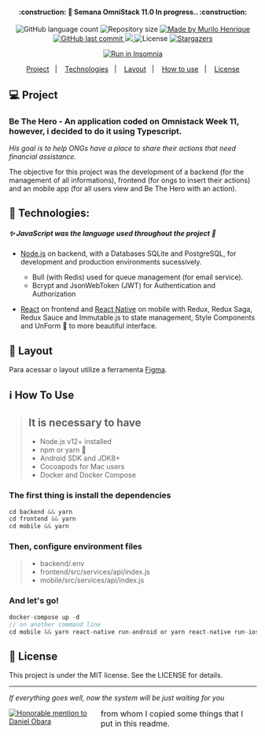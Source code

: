 <!-- 
<h1 align="center">
    <img alt="BeTheHero" title="#BeTheHero" src="frontend/src/assets/logo.svg" width="250px" />
</h1> -->

<h4 align="center"> 
	:construction: 🚀 Semana OmniStack 11.0 In progress.. :construction:
</h4>
<p align="center">
  <img alt="GitHub language count" src="https://img.shields.io/github/languages/count/murilokaos/BeTheHero?color=%2304D361">

  <img alt="Repository size" src="https://img.shields.io/github/repo-size/murilokaos/BeTheHero">
	
  <a href="https://www.linkedin.com/in/omurilo/">
    <img alt="Made by Murilo Henrique" src="https://img.shields.io/badge/made%20by-Murilo Henrique-%2304D361">
  </a>

  <a href="https://github.com/murilokaos/BeTheHero/commits/master">
    <img alt="GitHub last commit" src="https://img.shields.io/github/last-commit/murilokaos/BeTheHero">
  </a>

<a aria-label="Completed" href="https://rocketseat.com.br/week-11">
    <img src="https://img.shields.io/badge/OmniStack-done-green?logo=data:image/png;base64,iVBORw0KGgoAAAANSUhEUgAAABAAAAAQCAMAAAAoLQ9TAAAALVBMVEVHcExxWsF0XMJzXMJxWcFsUsD///9jRrzY0u6Xh9Gsn9n39fyMecy0qd2bjNJWBT0WAAAABHRSTlMA2Do606wF2QAAAGlJREFUGJVdj1cWwCAIBLEsRU3uf9xobDH8+GZwUYi8i6ucJwrxKE+7D0G9Q4vlYqtmCSjndr4CgCgzlyFgfKfKCVO0LrPKjmiqMxGXkJwNnXskqWG+1oSM+BSwD8f29YLNjvx/OQrn+g99oQSoNmt3PgAAAABJRU5ErkJggg=="></img>
  </a>
  <img alt="License" src="https://img.shields.io/badge/license-MIT-brightgreen">
   <a href="https://github.com/murilokaos/BeTheHero/stargazers">
    <img alt="Stargazers" src="https://img.shields.io/github/stars/murilokaos/BeTheHero?style=social">
  </a>
</p>
<p align="center">
  <a href="https://insomnia.rest/run/?label=SemanaOmnistack11&uri=https://raw.githubusercontent.com/murilokaos/BeTheHero/master/backend/docs-29-03-2020.json" target="_blank"><img src="https://insomnia.rest/images/run.svg" alt="Run in Insomnia"></a>
</p>

<p align="center">
  <a href="#-project">Project</a>&nbsp;&nbsp;&nbsp;|&nbsp;&nbsp;&nbsp;
  <a href="#rocket-Technologies">Technologies</a>&nbsp;&nbsp;&nbsp;|&nbsp;&nbsp;&nbsp;
  <a href="#-layout">Layout</a>&nbsp;&nbsp;&nbsp;|&nbsp;&nbsp;&nbsp;
  <a href="#information_source-how-to-use">How to use</a>&nbsp;&nbsp;&nbsp;|&nbsp;&nbsp;&nbsp;
  <a href="#-license">License</a>
</p>

## 💻 Project

### Be The Hero - An application coded on Omnistack Week 11, however, i decided to do it using Typescript.

*His goal is to help ONGs have a place to share their actions that need financial assistance.*

The objective for this project was the development of a backend (for the management of all informations), frontend (for ongs to insert their actions) and an mobile app (for all users view and Be The Hero with an action).

## :rocket: Technologies:
##### :sparkles: JavaScript was the language used throughout the project :revolving_hearts:

* [Node.js](https://nodejs.org/en/) on backend, with a Databases SQLite and PostgreSQL, for development and production environments sucessively.
  * Bull (with Redis) used for queue management (for email service).
  * Bcrypt and JsonWebToken (JWT) for Authentication and Authorization

* [React](https://reactjs.org) on frontend and [React Native](https://facebook.github.io/react-native/) on mobile with Redux, Redux Saga, Redux Sauce and Immutable.js to state management, Style Components and UnForm :revolving_hearts: to more beautiful interface.

## 🔖 Layout

Para acessar o layout utilize a ferramenta [Figma](https://www.figma.com/file/2C2yvw7jsCOGmaNUDftX9n/Be-The-Hero---OmniStack-11?node-id=0%3A1).

## :information_source: How To Use

> ## It is necessary to have
> - Node.js v12+ installed
> - npm or yarn :revolving_hearts:
> - Android SDK and JDK8+
> - Cocoapods for Mac users
> - Docker and Docker Compose

### The first thing is install the dependencies
  
```js
cd backend && yarn
cd frontend && yarn
cd mobile && yarn
```

### Then, configure environment files

>  * backend/.env
>  * frontend/src/services/api/index.js
>  * mobile/src/services/api/index.js

### And let's go!

```js
docker-compose up -d
// on another command line
cd mobile && yarn react-native run-android or yarn react-native run-ios
```


## 📝 License

This project is under the MIT license. See the LICENSE for details.

***

*If everything goes well, now the system will be just waiting for you*

<p align="left" style="display:flex;">
<a href="https://www.linkedin.com/in/danielobara/">
  <img alt="Honorable mention to Daniel Obara" src="https://img.shields.io/badge/honorable%20mention%20to-Daniel Obara-%2304D361"> 
</a>
<span style="margin-left:5px;font-size:16px">from whom I copied some things that I put in this readme.</span>
</p>
